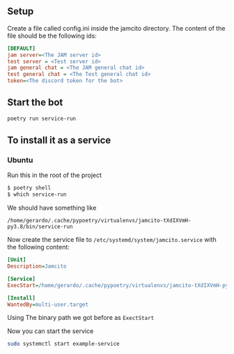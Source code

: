 ## Setup

Create a file called config.ini inside the jamcito directory. The content of the file should be the following ids:

```ini
[DEFAULT]
jam server=<The JAM server id>
test server = <Test server id>
jam general chat = <The JAM general chat id>
test general chat = <The Test general chat id>
token=<The discord token for the bot>
```


## Start the bot

```bash
poetry run service-run
```

## To install it as a service

### Ubuntu

Run this in the root of the project

```bash
$ poetry shell
$ which service-run
```

We should have something like 
```
/home/gerardo/.cache/pypoetry/virtualenvs/jamcito-tXdIXVmH-py3.8/bin/service-run
```

Now create the service file to `/etc/systemd/system/jamcito.service` with the following content:

```ini
[Unit]
Description=Jamcito

[Service]
ExecStart=/home/gerardo/.cache/pypoetry/virtualenvs/jamcito-tXdIXVmH-py3.8/bin/service-run

[Install]
WantedBy=multi-user.target
```
Using The binary path we got before as `ExectStart`

Now you can start the service
```bash
sudo systemctl start example-service
```